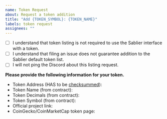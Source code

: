 ```yaml
---
name: Token Request
about: Request a token addition
title: "Add {TOKEN_SYMBOL}: {TOKEN_NAME}"
labels: token request
assignees: ""
---
```


- [ ] I understand that token listing is not required to use the Sablier interface with a token.
- [ ] I understand that filing an issue does not guarantee addition to the Sablier default token list.
- [ ] I will not ping the Discord about this listing request.

**Please provide the following information for your token.**

- Token Address (HAS to be [checksummed](https://ethsum.netlify.app/)):
- Token Name (from contract):
- Token Decimals (from contract):
- Token Symbol (from contract):
- Official project link:
- CoinGecko/CoinMarketCap token page:
